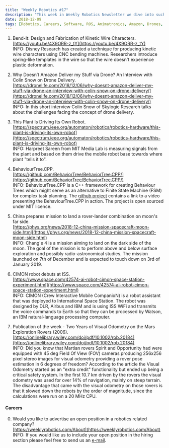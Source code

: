 ```yaml
---
title: "Weekly Robotics #17"
description: "This week in Weekly Robotics Newsletter we dive into such topics as Animatronics, Cybernetics and Space robots. Lots of space robots."
date: 2018-12-09
tags: [Robotics, Careers, Software, ROS, Animatronics, Amazon, Drones, Cybernetics]
---
```


1) Bend-It: Design and Fabrication of Kinetic Wire Characters.
<br>[https://youtu.be/4X9ORR-z_tY](https://youtu.be/4X9ORR-z_tY)<br>
INFO: Disney Research has created a technique for producing kinetic wire characters using CNC bending machines. Researchers introduce spring-like templates in the wire so that the wire doesn't experience plastic deformation.

2) Why Doesn’t Amazon Deliver my Stuff via Drone? An Interview with Colin Snow on Drone Delivery.
<br>[https://dronelife.com/2018/12/06/why-doesnt-amazon-deliver-my-stuff-via-drone-an-interview-with-colin-snow-on-drone-delivery/](https://dronelife.com/2018/12/06/why-doesnt-amazon-deliver-my-stuff-via-drone-an-interview-with-colin-snow-on-drone-delivery/)<br>
INFO: In this short interview Colin Snow of Skylogic Research talks about the challenges facing the concept of drone delivery.

3) This Plant Is Driving Its Own Robot.
<br>[https://spectrum.ieee.org/automaton/robotics/robotics-hardware/this-plant-is-driving-its-own-robot](https://spectrum.ieee.org/automaton/robotics/robotics-hardware/this-plant-is-driving-its-own-robot)<br>
INFO: Harpreet Sareen from MIT Media Lab is measuring signals from the plant and based on them drive the mobile robot base towards where plant "tells it to". 

4) BehaviourTree.CPP.
<br>[https://github.com/BehaviorTree/BehaviorTree.CPP/](https://github.com/BehaviorTree/BehaviorTree.CPP/)<br>
INFO: BehaviourTree.CPP is a C++ framework for creating Behaviour Trees which might serve as an alternative to Finite State Machine (FSM) for complex task planning. The [github project](https://github.com/BehaviorTree/BehaviorTree.CPP/) contains a link to a video presenting the BehaviourTree.CPP in action. The project is open sourced under MIT licence.

5) China prepares mission to land a rover-lander combination on moon's far side.
<br>[https://phys.org/news/2018-12-china-mission-spacecraft-moon-side.html](https://phys.org/news/2018-12-china-mission-spacecraft-moon-side.html)<br>
INFO: Chang'e 4 is a mission aiming to land on the dark side of the moon. The goal of the mission is to perform above and below surface exploration and possibly radio-astronomical studies. The mission launched on 7th of December and is expected to touch down on 3rd of January 2019.

6) CIMON robot debuts at ISS.
<br>[https://www.space.com/42574-ai-robot-cimon-space-station-experiment.html](https://www.space.com/42574-ai-robot-cimon-space-station-experiment.html)<br>
INFO: CIMON (Crew Interactive Mobile CompanioN) is a robot assistant that was deployed to International Space Station. The robot was designed by DLR, Airbus and IBM and is using ISS WiFi and transmits the voice commands to Earth so that they can be processed by Watson, an IBM natural-language processing computer.

7) Publication of the week - Two Years of Visual Odometry on the Mars Exploration Rovers (2006).
<br>[https://onlinelibrary.wiley.com/doi/pdf/10.1002/rob.20184](https://onlinelibrary.wiley.com/doi/pdf/10.1002/rob.20184)<br>
INFO: Did you know that Martian rovers Spirit and Opportunity had were equipped with 45 deg Field Of View (FOV) cameras producing 256x256 pixel stereo images for visual odometry providing a rover pose estimation in 6 degrees of freedom? According to the article the Visual Odometry started as an "extra credit" functionality but ended up being a critical safety system. In the first 10.7 km driven by the rovers the visual odometry was used for over 14% of navigation, mainly on steep terrain. The disadvantage that came with the visual odometry on those rovers is that it slowed down the robots by the order of magnitude, since the calculations were run on a 20 MHz CPU.

#### Careers

0) Would you like to advertise an open position in a robotics related company?
<br>[https://weeklyrobotics.com/About](https://weeklyrobotics.com/About)<br>
INFO: If you would like us to include your open position in the hiring section please feel free to send us an [e-mail](mailto:careers@weeklyrobotics.com).
